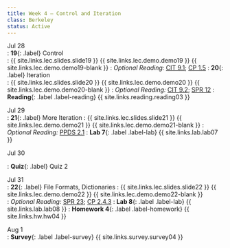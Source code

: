 ```yaml
---
title: Week 4 — Control and Iteration
class: Berkeley
status: Active
---
```


Jul 28  
: **19**{: .label} Control  
    : {{ site.links.lec.slides.slide19 }} {{ site.links.lec.demo.demo19 }} {{ site.links.lec.demo.demo19-blank }} 
: *Optional Reading:* [CIT 9.1](https://inferentialthinking.com/chapters/09/1/Conditional_Statements.html); [CP 1.5](http://composingprograms.com/pages/15-control.html) 
: **20**{: .label} Iteration  
    : {{ site.links.lec.slides.slide20 }} {{ site.links.lec.demo.demo20 }} {{ site.links.lec.demo.demo20-blank }}
: *Optional Reading:* [CIT 9.2](https://inferentialthinking.com/chapters/09/2/Iteration.html); [SPR 12](https://cs.stanford.edu/people/nick/py/python-for.html)
: **Reading**{: .label .label-reading} {{ site.links.reading.reading03 }}  

Jul 29  
: **21**{: .label} More Iteration
    : {{ site.links.lec.slides.slide21 }} {{ site.links.lec.demo.demo21 }} {{ site.links.lec.demo.demo21-blank }} 
: *Optional Reading:* [PPDS 2.1](https://www.tomasbeuzen.com/python-programming-for-data-science/chapters/chapter2-loops-functions.html#for-loops) 
: **Lab 7**{: .label .label-lab} {{ site.links.lab.lab07 }}

Jul 30  

: **Quiz**{: .label} Quiz 2  

Jul 31  
: **22**{: .label} File Formats, Dictionaries
    : {{ site.links.lec.slides.slide22 }} {{ site.links.lec.demo.demo22 }} {{ site.links.lec.demo.demo22-blank }}  
: *Optional Reading:* [SPR 23](https://cs.stanford.edu/people/nick/py/python-dict.html); [CP 2.4.3](http://www.composingprograms.com/versions/v1/pages/24-mutable-data.html#dictionaries)
: **Lab 8**{: .label .label-lab} {{ site.links.lab.lab08 }}
: **Homework 4**{: .label .label-homework} {{ site.links.hw.hw04 }}  

Aug 1  
: **Survey**{: .label .label-survey} {{ site.links.survey.survey04 }}
